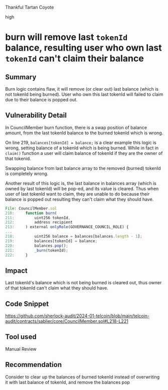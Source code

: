 Thankful Tartan Coyote

high

# burn will remove last `tokenId` balance, resulting user who own last `tokenId` can't claim their balance

## Summary

Burn logic contains flaw, it will remove (or clear out) last balance (which is not tokenId being burned). User who own this last tokenId will failed to claim due to their balance is popped out.

## Vulnerability Detail

In CouncilMember burn function, there is a swap position of balance amount, from the last tokenId balance to the burned tokenId which is wrong.

On line 219, `balances[tokenId] = balance;` is a clear example this logic is wrong, setting balance of a tokenId which is being burned. While in fact in `claim()` function a user will claim balance of tokenId if they are the owner of that tokenid.

Swapping balance from last balance array to the removed (burned) tokenId is completely wrong.

Another result of this logic is, the last balance in balances array (which is owned by last tokenId) will be pop-ed, and its value is cleared. Thus when user of last tokenId want to claim, they are unable to do because their balance is popped out resulting they can't claim what they should have.

```js
File: CouncilMember.sol
210:     function burn(
211:         uint256 tokenId,
212:         address recipient
213:     ) external onlyRole(GOVERNANCE_COUNCIL_ROLE) {
...
218:         uint256 balance = balances[balances.length - 1];
219:         balances[tokenId] = balance;
220:         balances.pop();
221:         _burn(tokenId);
222:     }
```

## Impact

Last tokenId's balance which is not being burned is cleared out, thus owner of that tokenId can't claim what they should have.

## Code Snippet

https://github.com/sherlock-audit/2024-01-telcoin/blob/main/telcoin-audit/contracts/sablier/core/CouncilMember.sol#L218-L221

## Tool used

Manual Review

## Recommendation

Consider to clear up the balances of burned tokenId instead of overwriting it with last balance of tokenId, and remove the balances pop